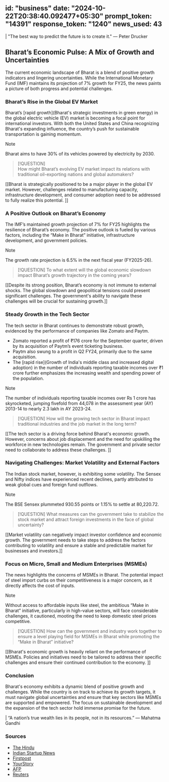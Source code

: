 
id: "business"
date: "2024-10-22T20:38:40.092477+05:30"
prompt_token: "14391"
response_token: "1240"
news_used: 43
------
| "The best way to predict the future is to create it." — Peter Drucker

## Bharat’s Economic Pulse: A Mix of Growth and Uncertainties

The current economic landscape of Bharat is a blend of positive growth indicators and lingering uncertainties. While the International Monetary Fund (IMF) maintains its projection of 7% growth for FY25, the news paints a picture of both progress and potential challenges. 

### Bharat’s Rise in the Global EV Market 

Bharat’s [rapid growth](Bharat's strategic investments in green energy) in the global electric vehicle (EV) market is becoming a focal point for international investors. With both the United States and China recognizing Bharat's expanding influence, the country’s push for sustainable transportation is gaining momentum. 

> [!NOTE]  
> Bharat aims to have 30% of its vehicles powered by electricity by 2030.

> [!QUESTION]  
> How might Bharat’s evolving EV market impact its relations with traditional oil-exporting nations and global automakers?

[[Bharat is strategically positioned to be a major player in the global EV market. However, challenges related to manufacturing capacity, infrastructure development, and consumer adoption need to be addressed to fully realize this potential. ]]

###  A Positive Outlook on Bharat’s Economy

The IMF’s maintained growth projection of 7% for FY25 highlights the resilience of Bharat’s economy. The positive outlook is fueled by various factors, including the “Make in Bharat” initiative,  infrastructure development, and government policies.

> [!NOTE]
> The growth rate projection is 6.5% in the next fiscal year (FY2025-26).

> [!QUESTION] 
> To what extent will the global economic slowdown impact Bharat’s growth trajectory in the coming years?  

[[Despite its strong position, Bharat’s economy is not immune to external shocks. The global slowdown and geopolitical tensions could present significant challenges. The government's ability to navigate these challenges will be crucial for sustaining growth.]]

### Steady Growth in the Tech Sector

The tech sector in Bharat continues to demonstrate robust growth, evidenced by the performance of companies like Zomato and Paytm. 

- Zomato reported a profit of ₹176 crore for the September quarter, driven by its acquisition of Paytm’s event ticketing business.
- Paytm also swung to a profit in Q2 FY24, primarily due to the same acquisition. 
- The [rapid rise](Growth of India's middle class and increased digital adoption) in the number of individuals reporting taxable incomes over ₹1 crore further emphasizes the increasing wealth and spending power of the population.

> [!NOTE] 
> The number of individuals reporting taxable incomes over Rs 1 crore has skyrocketed, jumping fivefold from 44,078 in the assessment year (AY) 2013-14 to nearly 2.3 lakh in AY 2023-24.

> [!QUESTION]
> How will the growing tech sector in Bharat impact traditional industries and the job market in the long term?

[[The tech sector is a driving force behind Bharat's economic growth. However, concerns about job displacement and the need for upskilling the workforce in new technologies remain. The government and private sector need to collaborate to address these challenges. ]]

###  Navigating Challenges:  Market Volatility and External Factors

The Indian stock market, however, is exhibiting some volatility. The Sensex and Nifty indices have experienced recent declines, partly attributed to weak global cues and foreign fund outflows. 

> [!NOTE]
> The BSE Sensex plummeted 930.55 points or 1.15% to settle at 80,220.72.

> [!QUESTION]
> What measures can the government take to stabilize the stock market and attract foreign investments in the face of global uncertainty?

[[Market volatility can negatively impact investor confidence and economic growth. The government needs to take steps to address the factors contributing to volatility and ensure a stable and predictable market for businesses and investors.]]

###  Focus on Micro, Small and Medium Enterprises (MSMEs)

The news highlights the concerns of MSMEs in Bharat. The potential impact of steel import curbs on their competitiveness is a major concern, as it directly affects the cost of inputs. 

> [!NOTE] 
> Without access to affordable inputs like steel, the ambitious “Make in Bharat” initiative, particularly in high-value sectors, will face considerable challenges, it cautioned, mooting the need to keep domestic steel prices competitive. 

> [!QUESTION] 
> How can the government and industry work together to ensure a level playing field for MSMEs in Bharat while promoting the “Make in Bharat” initiative?

[[Bharat's economic growth is heavily reliant on the performance of MSMEs.  Policies and initiatives need to be tailored to address their specific challenges and ensure their continued contribution to the economy. ]]

###  Conclusion

Bharat's economy exhibits a dynamic blend of positive growth and challenges. While the country is on track to achieve its growth targets, it must navigate global uncertainties and ensure that key sectors like MSMEs are supported and empowered. The focus on sustainable development and the expansion of the tech sector hold immense promise for the future.

| “A nation’s true wealth lies in its people, not in its resources.” — Mahatma Gandhi

### Sources

- [The Hindu](https://www.thehindu.com/)
- [Indian Startup News](https://indianstartupnews.com/)
- [Firstpost](https://www.firstpost.com/india/)
- [YourStory](https://yourstory.com/)
- [AFP](https://www.afp.com/)
- [Reuters](https://www.reuters.com/)

